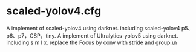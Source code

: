 # scaled-yolov4.cfg
A implement of scaled-yolov4 using darknet. including scaled-yolov4 p5、p6、p7，CSP，tiny.
A implement of Ultralytics-yolov5 using darknet. including s m l x. replace the Focus by conv with stride and group.\n
